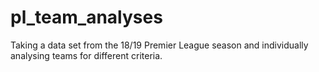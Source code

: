 # pl_team_analyses
Taking a data set from the 18/19 Premier League season and individually analysing teams for different criteria. 
